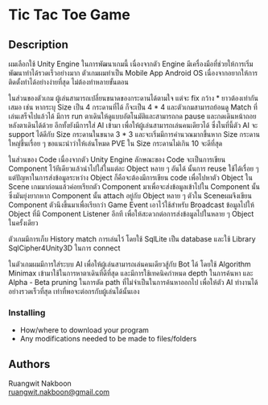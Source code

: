 # Tic Tac Toe Game

## Description

ผมเลือกใช้ Unity Engine ในการพัฒนาเกมนี้ เนื่องจากตัว Engine มีเครื่องมือที่ช่วยให้การเริ่มพัฒนาทำได้รวดเร็วอย่างมาก ตัวเกมผมทำเป็น Mobile App Android OS เนื่องจากอยากให้การติดตั้งทำได้อย่างง่ายที่สุด ไม่ต้องทำหลายขั้นตอน 

ในส่วนของตัวเกม ผู้เล่นสามารถเปลี่ยนขนาดของกระดานได้ตามใจ แต่จะ fix กว้าง * ยาวต้องเท่ากันเสมอ เช่น หากระบุ Size เป็น 4 กระดานที่ได้ ก็จะเป็น 4 * 4 และตัวเกมสามารถย้อนดู Match ที่เล่นเสร็จไปแล้วได้ มีการ run ตาเดินให้ดูแบบอัตโนมัติและสามารถกด pause และกดเดินหน้าถอยหลังตาเดินได้ด้วย
อีกทั้งยังมีการใส่ AI เข้ามา เพื่อให้ผู้เล่นสามารถเล่นคนเดียวได้ ซึ่งในที่นี้ตัว AI จะ support ได้ดีกับ Size กระดานในขนาด 3 * 3 และจะเริ่มมีการคำนวณมากขึ้นหาก Size กระดานใหญ่ขึ้นเรื่อย ๆ ขอแนะนำว่าให้เล่นโหมด PVE ใน Size กระดานไม่เกิน 10 จะดีที่สุด

ในส่วนของ Code เนื่องจากตัว Unity Engine ลักษณะของ Code จะเป็นการเขียน Component ไว้ทีเดียวแล้วนำไปใส่ในแต่ละ Object หลาย ๆ อันได้ นั้นการ reuse ใช้ได้เรื่อย ๆ
แต่ปัญหาในการส่งข้อมูลระหว่าง Object ก็คือจะต้องมีการเขียน code เพื่อไปหาตัว Object ใน Scene เกมมาก่อนแล้วค่อยเรียกตัว Component มาเพื่อจะส่งข้อมูลเข้าไปใน Component นั้นซึ่งมันยุ่งยากหาก Component นั้น attach อยู่กับ Object หลาย ๆ ตัวใน Sceneผมจึงเขียน Component ตัวนึงขึ้นมาเพื่อเรียกว่า Game Event เอาไว้ใช้สำหรับ Broadcast ข้อมูลไปให้ Object ที่มี Component Listener อีกที เพื่อให้สะดวกต่อการส่งข้อมูลไปในหลาย ๆ Object ในครั้งเดียว

ตัวเกมมีการเก็บ History match การเล่นไว้ โดยใช้ SqlLite เป็น database และใช้ Library SqlCipher4Unity3D ในการ connect 

ในตัวเกมผมมีการใส่ระบบ AI เพื่อให้ผู้เล่นสามารถเล่นคนเดียวสู้กับ Bot ได้ โดยใช้ Algorithm Minimax เข้ามาใช้ในการหาตาเดินที่ดีที่สุด และมีการใช้เทคนิคกำหนด depth ในการค้นหา และ Alpha - Beta pruning ในการตัด path ที่ไม่จำเป็นในการค้นหาออกไป เพื่อให้ตัว AI ทำงานได้อย่างรวดเร็วที่สุด เท่าที่พอจะต่อกรกับผู้เล่นได้นั้นเอง

### Installing

* How/where to download your program
* Any modifications needed to be made to files/folders


## Authors
Ruangwit Nakboon  
ruangwit.nakboon@gmail.com
